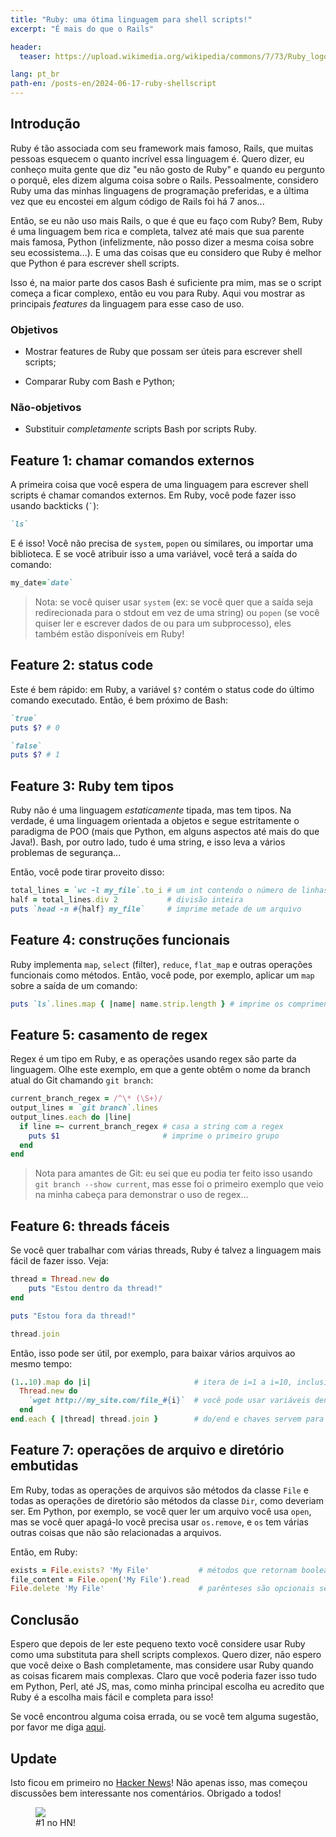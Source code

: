 ```yaml
---
title: "Ruby: uma ótima linguagem para shell scripts!"
excerpt: "É mais do que o Rails"

header:
  teaser: https://upload.wikimedia.org/wikipedia/commons/7/73/Ruby_logo.svg

lang: pt_br
path-en: /posts-en/2024-06-17-ruby-shellscript
---
```


## Introdução

Ruby é tão associada com seu framework mais famoso, Rails, que muitas pessoas
esquecem o quanto incrível essa linguagem é. Quero dizer, eu conheço muita gente
que diz "eu não gosto de Ruby" e quando eu pergunto o porquê, eles dizem alguma
coisa sobre o Rails. Pessoalmente, considero Ruby uma das minhas linguagens de
programação preferidas, e a última vez que eu encostei em algum código de Rails
foi há 7 anos...

Então, se eu não uso mais Rails, o que é que eu faço com Ruby? Bem, Ruby é uma
linguagem bem rica e completa, talvez até mais que sua parente mais famosa,
Python (infelizmente, não posso dizer a mesma coisa sobre seu ecossistema...). 
E uma das coisas que eu considero que Ruby é melhor que Python é para escrever
shell scripts.

Isso é, na maior parte dos casos Bash é suficiente pra mim, mas se o script
começa a ficar complexo, então eu vou para Ruby. Aqui vou mostrar as principais
_features_ da linguagem para esse caso de uso.

### Objetivos

- Mostrar features de Ruby que possam ser úteis para escrever shell scripts;

- Comparar Ruby com Bash e Python;

### Não-objetivos

- Substituir _completamente_ scripts Bash por scripts Ruby.

## Feature 1: chamar comandos externos

A primeira coisa que você espera de uma linguagem para escrever shell scripts é
chamar comandos externos. Em Ruby, você pode fazer isso usando backticks (`` ` ``):

~~~ruby
`ls`
~~~

E é isso! Você não precisa de `system`, `popen` ou similares, ou importar uma
biblioteca. E se você atribuir isso a uma variável, você terá a saída do
comando:

~~~ruby
my_date=`date`
~~~

> Nota: se você quiser usar `system` (ex: se você quer que a saída seja
> redirecionada para o stdout em vez de uma string) ou `popen` (se você quiser
> ler e escrever dados de ou para um subprocesso), eles também estão disponíveis
> em Ruby!

## Feature 2: status code

Este é bem rápido: em Ruby, a variável `$?` contém o status code do último
comando executado. Então, é bem próximo de Bash:

~~~ruby
`true`
puts $? # 0

`false`
puts $? # 1
~~~

## Feature 3: Ruby tem tipos

Ruby não é uma linguagem _estaticamente_ tipada, mas tem tipos. Na verdade, é
uma linguagem orientada a objetos e segue estritamente o paradigma de POO (mais
que Python, em alguns aspectos até mais do que Java!). Bash, por outro lado,
tudo é uma string, e isso leva a vários problemas de segurança...

Então, você pode tirar proveito disso:

~~~ruby
total_lines = `wc -l my_file`.to_i # um int contendo o número de linhas de um arquivo
half = total_lines.div 2           # divisão inteira
puts `head -n #{half} my_file`     # imprime metade de um arquivo
~~~

## Feature 4: construções funcionais

Ruby implementa `map`, `select` (filter), `reduce`, `flat_map` e outras
operações funcionais como métodos. Então, você pode, por exemplo, aplicar um
`map` sobre a saída de um comando:

~~~ruby
puts `ls`.lines.map { |name| name.strip.length } # imprime os comprimentos dos nomes de arquivos.
~~~

## Feature 5: casamento de regex

Regex é um tipo em Ruby, e as operações usando regex são parte da
linguagem. Olhe este exemplo, em que a gente obtêm o nome da branch atual do Git
chamando `git branch`:

~~~ruby
current_branch_regex = /^\* (\S+)/
output_lines = `git branch`.lines
output_lines.each do |line|
  if line =~ current_branch_regex # casa a string com a regex
    puts $1                       # imprime o primeiro grupo
  end
end
~~~

> Nota para amantes de Git: eu sei que eu podia ter feito isso usando `git
> branch --show current`, mas esse foi o primeiro exemplo que veio na minha
> cabeça para demonstrar o uso de regex...

## Feature 6: threads fáceis

Se você quer trabalhar com várias threads, Ruby é talvez a linguagem mais fácil
de fazer isso. Veja:

~~~ruby
thread = Thread.new do
    puts "Estou dentro da thread!"
end

puts "Estou fora da thread!"

thread.join
~~~

Então, isso pode ser útil, por exemplo, para baixar vários arquivos ao mesmo
tempo:

~~~ruby
(1..10).map do |i|                       # itera de i=1 a i=10, inclusivamente
  Thread.new do
    `wget http://my_site.com/file_#{i}`  # você pode usar variáveis dentro de comandos!  
  end
end.each { |thread| thread.join }        # do/end e chaves servem para a mesma coisa
~~~

## Feature 7: operações de arquivo e diretório embutidas

Em Ruby, todas as operações de arquivos são métodos da classe `File` e todas as
operações de diretório são métodos da classe `Dir`, como deveriam ser. Em
Python, por exemplo, se você quer ler um arquivo você usa `open`, mas se você
quer apagá-lo você precisa usar `os.remove`, e `os` tem várias outras coisas
que não são relacionadas a arquivos.

Então, em Ruby:

~~~ruby
exists = File.exists? 'My File'           # métodos que retornam booleanos são terminados em ?
file_content = File.open('My File').read
File.delete 'My File'                     # parênteses são opcionais se não há ambiguidade
~~~

## Conclusão

Espero que depois de ler este pequeno texto você considere usar Ruby como uma
substituta para shell scripts complexos. Quero dizer, não espero que você deixe
o Bash completamente, mas considere usar Ruby quando as coisas ficarem mais
complexas. Claro que você poderia fazer isso tudo em Python, Perl, até JS, mas,
como minha principal escolha eu acredito que Ruby é a escolha mais fácil e
completa para isso!

Se você encontrou alguma coisa errada, ou se você tem alguma sugestão, por favor
me diga [aqui](https://github.com/lucasoshiro/lucasoshiro.github.io/issues).

## Update

Isto ficou em primeiro no [Hacker News](https://news.ycombinator.com/item?id=40763640)!  Não apenas isso, mas
começou discussões bem interessante nos comentários. Obrigado a todos!

<div class="img-container">
  <figure>
    <img class="small" src="{{ site.baseurl }}/assets/images/posts/2024-06-17-ruby-shellscript/hn.png">
    <figcaption>#1 no HN!</figcaption>
  </figure>
</div>
